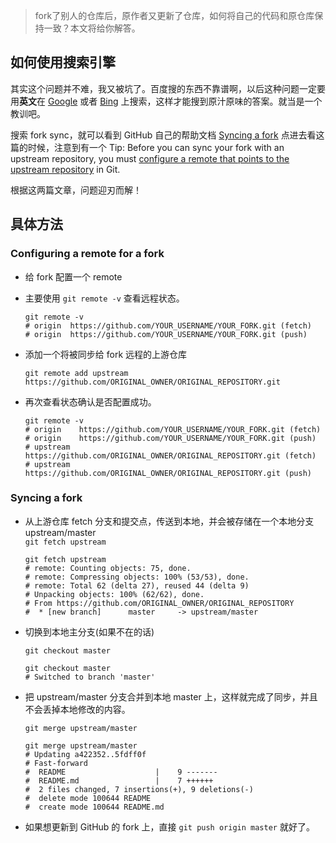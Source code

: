 > fork了别人的仓库后，原作者又更新了仓库，如何将自己的代码和原仓库保持一致？本文将给你解答。

## 如何使用搜索引擎

其实这个问题并不难，我又被坑了。百度搜的东西不靠谱啊，以后这种问题一定要用**英文**在 [Google](http://www.google.com) 或者 [Bing](http://cn.bing.com/) 上搜索，这样才能搜到原汁原味的答案。就当是一个教训吧。   

搜索 fork sync，就可以看到 GitHub 自己的帮助文档 [Syncing a fork](https://help.github.com/articles/syncing-a-fork/) 点进去看这篇的时候，注意到有一个 Tip: Before you can sync your fork with an upstream repository, you must [configure a remote that points to the upstream repository](https://help.github.com/articles/configuring-a-remote-for-a-fork/) in Git.   

根据这两篇文章，问题迎刃而解！   

## 具体方法

### Configuring a remote for a fork

* 给 fork 配置一个 remote   

* 主要使用 `git remote -v` 查看远程状态。   

    ```
    git remote -v
    # origin  https://github.com/YOUR_USERNAME/YOUR_FORK.git (fetch)
    # origin  https://github.com/YOUR_USERNAME/YOUR_FORK.git (push)
    ```

* 添加一个将被同步给 fork 远程的上游仓库      

    ```
    git remote add upstream https://github.com/ORIGINAL_OWNER/ORIGINAL_REPOSITORY.git
    ```
* 再次查看状态确认是否配置成功。   

    ```
    git remote -v
    # origin    https://github.com/YOUR_USERNAME/YOUR_FORK.git (fetch)
    # origin    https://github.com/YOUR_USERNAME/YOUR_FORK.git (push)
    # upstream  https://github.com/ORIGINAL_OWNER/ORIGINAL_REPOSITORY.git (fetch)
    # upstream  https://github.com/ORIGINAL_OWNER/ORIGINAL_REPOSITORY.git (push)
    ```
### Syncing a fork

* 从上游仓库 fetch 分支和提交点，传送到本地，并会被存储在一个本地分支 upstream/master   
    `git fetch upstream`    
    
    ```
    git fetch upstream
    # remote: Counting objects: 75, done.
    # remote: Compressing objects: 100% (53/53), done.
    # remote: Total 62 (delta 27), reused 44 (delta 9)
    # Unpacking objects: 100% (62/62), done.
    # From https://github.com/ORIGINAL_OWNER/ORIGINAL_REPOSITORY
    #  * [new branch]      master     -> upstream/master
    ```

* 切换到本地主分支(如果不在的话)    

    `git checkout master`    
    
    ```
    git checkout master
    # Switched to branch 'master'
    ```
* 把 upstream/master 分支合并到本地 master 上，这样就完成了同步，并且不会丢掉本地修改的内容。  
  
    `git merge upstream/master`      
    
    ```
    git merge upstream/master
    # Updating a422352..5fdff0f
    # Fast-forward
    #  README                    |    9 -------
    #  README.md                 |    7 ++++++
    #  2 files changed, 7 insertions(+), 9 deletions(-)
    #  delete mode 100644 README
    #  create mode 100644 README.md
    ```

* 如果想更新到 GitHub 的 fork 上，直接 `git push origin master` 就好了。